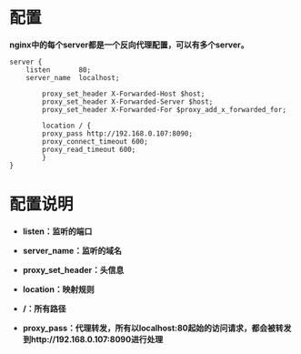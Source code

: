 # 配置
**nginx中的每个server都是一个反向代理配置，可以有多个server。**
```
server {
	listen       80;
	server_name  localhost;

        proxy_set_header X-Forwarded-Host $host;
        proxy_set_header X-Forwarded-Server $host;
        proxy_set_header X-Forwarded-For $proxy_add_x_forwarded_for;

        location / {
		proxy_pass http://192.168.0.107:8090;
		proxy_connect_timeout 600;
		proxy_read_timeout 600;
        }
}
```

# 配置说明
- **listen：监听的端口**

- **server_name：监听的域名**

- **proxy_set_header：头信息**

- **location：映射规则**

- **/：所有路径**

- **proxy_pass：代理转发，所有以localhost:80起始的访问请求，都会被转发到http://192.168.0.107:8090进行处理**
